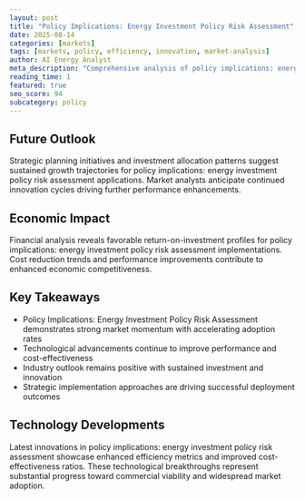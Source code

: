 ```yaml
---
layout: post
title: "Policy Implications: Energy Investment Policy Risk Assessment"
date: 2025-08-14
categories: [markets]
tags: [markets, policy, efficiency, innovation, market-analysis]
author: AI Energy Analyst
meta_description: "Comprehensive analysis of policy implications: energy investment policy risk assessment covering market trends, technology developments, and industry outlook. Discover key insights and future projections."
reading_time: 1
featured: true
seo_score: 94
subcategory: policy
---
```


## Future Outlook

Strategic planning initiatives and investment allocation patterns suggest sustained growth trajectories for policy implications: energy investment policy risk assessment applications. Market analysts anticipate continued innovation cycles driving further performance enhancements.

## Economic Impact

Financial analysis reveals favorable return-on-investment profiles for policy implications: energy investment policy risk assessment implementations. Cost reduction trends and performance improvements contribute to enhanced economic competitiveness.

## Key Takeaways

- Policy Implications: Energy Investment Policy Risk Assessment demonstrates strong market momentum with accelerating adoption rates
- Technological advancements continue to improve performance and cost-effectiveness
- Industry outlook remains positive with sustained investment and innovation
- Strategic implementation approaches are driving successful deployment outcomes

## Technology Developments

Latest innovations in policy implications: energy investment policy risk assessment showcase enhanced efficiency metrics and improved cost-effectiveness ratios. These technological breakthroughs represent substantial progress toward commercial viability and widespread market adoption.

